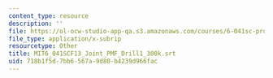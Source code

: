 ```yaml
---
content_type: resource
description: ''
file: https://ol-ocw-studio-app-qa.s3.amazonaws.com/courses/6-041sc-probabilistic-systems-analysis-and-applied-probability-fall-2013/718b1f5d7bb6567a9d80b4239d966fac_MIT6_041SCF13_Joint_PMF_Drill1_300k.vtt
file_type: application/x-subrip
resourcetype: Other
title: MIT6_041SCF13_Joint_PMF_Drill1_300k.srt
uid: 718b1f5d-7bb6-567a-9d80-b4239d966fac
---
```


